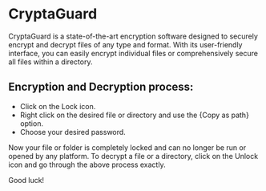 # CryptaGuard
CryptaGuard is a state-of-the-art encryption software designed to securely encrypt and decrypt files of any type and format. With its user-friendly interface, you can easily encrypt individual files or comprehensively secure all files within a directory.
## Encryption and Decryption process:
- Click on the Lock icon.
- Right click on the desired file or directory and use the {Copy as path} option.
- Choose your desired password.

Now your file or folder is completely locked and can no longer be run or opened by any platform.
To decrypt a file or a directory, click on the Unlock icon and go through the above process exactly.

Good luck!
